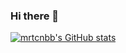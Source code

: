### Hi there 👋

[![mrtcnbb's GitHub stats](https://github-readme-stats.vercel.app/api?username=mrtcnbb)](https://github.com/anuraghazra/github-readme-stats)
